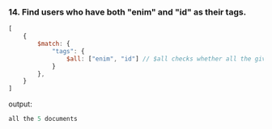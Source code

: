 ### 14. Find users who have both "enim" and "id" as their tags.

```js
[
    {
        $match: {
            "tags": {
                $all: ["enim", "id"] // $all checks whether all the given values are present in the tags or not
            }
        },
    }
]
```

output:
```js
all the 5 documents
```
